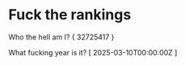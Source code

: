 # Fuck the rankings

Who the hell am I?
{ 32725417 }

What fucking year is it?
[ 2025-03-10T00:00:00Z ]
